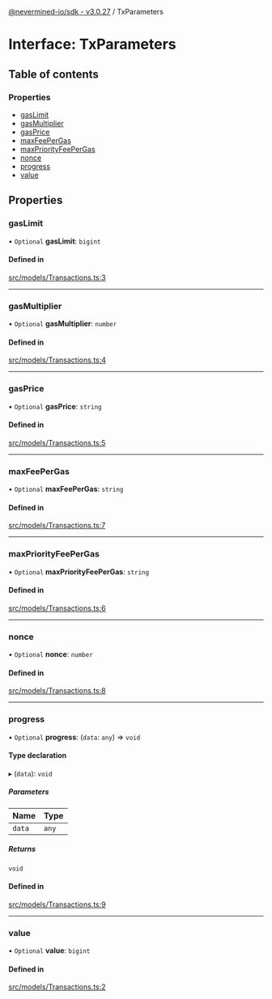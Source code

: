[@nevermined-io/sdk - v3.0.27](../code-reference.md) / TxParameters

# Interface: TxParameters

## Table of contents

### Properties

- [gasLimit](TxParameters.md#gaslimit)
- [gasMultiplier](TxParameters.md#gasmultiplier)
- [gasPrice](TxParameters.md#gasprice)
- [maxFeePerGas](TxParameters.md#maxfeepergas)
- [maxPriorityFeePerGas](TxParameters.md#maxpriorityfeepergas)
- [nonce](TxParameters.md#nonce)
- [progress](TxParameters.md#progress)
- [value](TxParameters.md#value)

## Properties

### gasLimit

• `Optional` **gasLimit**: `bigint`

#### Defined in

[src/models/Transactions.ts:3](https://github.com/nevermined-io/sdk-js/blob/f599b9c0f902236d2a6752e5156929cf2207e660/src/models/Transactions.ts#L3)

---

### gasMultiplier

• `Optional` **gasMultiplier**: `number`

#### Defined in

[src/models/Transactions.ts:4](https://github.com/nevermined-io/sdk-js/blob/f599b9c0f902236d2a6752e5156929cf2207e660/src/models/Transactions.ts#L4)

---

### gasPrice

• `Optional` **gasPrice**: `string`

#### Defined in

[src/models/Transactions.ts:5](https://github.com/nevermined-io/sdk-js/blob/f599b9c0f902236d2a6752e5156929cf2207e660/src/models/Transactions.ts#L5)

---

### maxFeePerGas

• `Optional` **maxFeePerGas**: `string`

#### Defined in

[src/models/Transactions.ts:7](https://github.com/nevermined-io/sdk-js/blob/f599b9c0f902236d2a6752e5156929cf2207e660/src/models/Transactions.ts#L7)

---

### maxPriorityFeePerGas

• `Optional` **maxPriorityFeePerGas**: `string`

#### Defined in

[src/models/Transactions.ts:6](https://github.com/nevermined-io/sdk-js/blob/f599b9c0f902236d2a6752e5156929cf2207e660/src/models/Transactions.ts#L6)

---

### nonce

• `Optional` **nonce**: `number`

#### Defined in

[src/models/Transactions.ts:8](https://github.com/nevermined-io/sdk-js/blob/f599b9c0f902236d2a6752e5156929cf2207e660/src/models/Transactions.ts#L8)

---

### progress

• `Optional` **progress**: (`data`: `any`) => `void`

#### Type declaration

▸ (`data`): `void`

##### Parameters

| Name   | Type  |
| :----- | :---- |
| `data` | `any` |

##### Returns

`void`

#### Defined in

[src/models/Transactions.ts:9](https://github.com/nevermined-io/sdk-js/blob/f599b9c0f902236d2a6752e5156929cf2207e660/src/models/Transactions.ts#L9)

---

### value

• `Optional` **value**: `bigint`

#### Defined in

[src/models/Transactions.ts:2](https://github.com/nevermined-io/sdk-js/blob/f599b9c0f902236d2a6752e5156929cf2207e660/src/models/Transactions.ts#L2)
